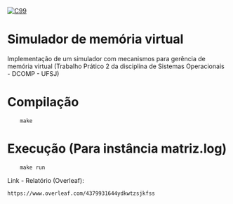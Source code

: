 
[![C99](https://img.shields.io/badge/C-00599C?style=for-the-badge&logo=c&logoColor=white)](https://www.open-std.org/jtc1/sc22/wg14/www/docs/n1256.pdf)

# Simulador de memória virtual
 Implementação de um simulador com mecanismos para gerência de memória virtual (Trabalho Prático 2 da disciplina de Sistemas Operacionais - DCOMP - UFSJ)

# Compilação
        make

# Execução (Para instância matriz.log)

        make run

Link - Relatório (Overleaf):

    https://www.overleaf.com/4379931644ydkwtzsjkfss

